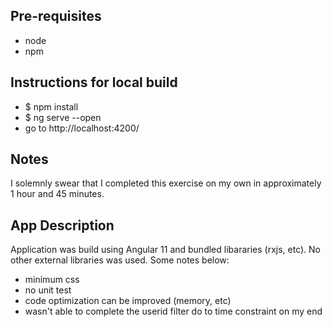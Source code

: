 ## Pre-requisites
* node
* npm

## Instructions for local build

* $ npm install
* $ ng serve --open
* go to http://localhost:4200/

## Notes

I solemnly swear that I completed this exercise on my own in approximately 1 hour and 45 minutes. 

## App Description
Application was build using Angular 11 and bundled libararies (rxjs, etc). No other external libraries was used. Some notes below:

* minimum css
* no unit test
* code optimization can be improved (memory, etc)
* wasn't able to complete the userid filter do to time constraint on my end

